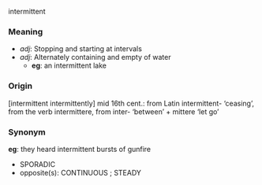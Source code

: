 intermittent
### Meaning
+ _adj_: Stopping and starting at intervals
+ _adj_: Alternately containing and empty of water
    + __eg__: an intermittent lake

### Origin

[intermittent intermittently] mid 16th cent.: from Latin intermittent- ‘ceasing’, from the verb intermittere, from inter- ‘between’ + mittere ‘let go’

### Synonym

__eg__: they heard intermittent bursts of gunfire

+ SPORADIC
+ opposite(s): CONTINUOUS ; STEADY


